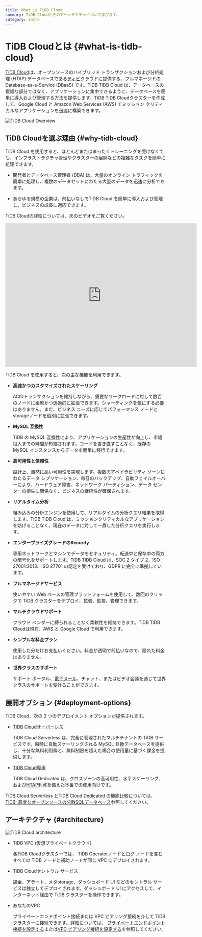 ```yaml
---
title: What is TiDB Cloud
summary: TiDB Cloudとそのアーキテクチャについて学びます。
category: intro
---
```


# TiDB Cloudとは {#what-is-tidb-cloud}

[TiDB Cloud](https://www.pingcap.com/tidb-cloud/)は、オープンソースのハイブリッド トランザクションおよび分析処理 (HTAP) データベースである[ティビ](https://docs.pingcap.com/tidb/stable/overview)クラウドに提供する、フルマネージドの Database-as-a-Service (DBaaS) です。TiDB TiDB Cloud は、データベースの複雑な部分ではなく、アプリケーションに集中できるように、データベースを簡単に導入および管理する方法を提供します。TiDB TiDB Cloudクラスターを作成して、Google Cloud と Amazon Web Services (AWS) でミッション クリティカルなアプリケーションを迅速に構築できます。

![TiDB Cloud Overview](/media/tidb-cloud/tidb-cloud-overview.png)

## TiDB Cloudを選ぶ理由 {#why-tidb-cloud}

TiDB Cloud を使用すると、ほとんどまたはまったくトレーニングを受けなくても、インフラストラクチャ管理やクラスターの展開などの複雑なタスクを簡単に処理できます。

-   開発者とデータベース管理者 (DBA) は、大量のオンライン トラフィックを簡単に処理し、複数のデータセットにわたる大量のデータを迅速に分析できます。

-   あらゆる規模の企業は、前払いなしでTiDB Cloud を簡単に導入および管理し、ビジネスの成長に適応できます。

TiDB Cloudの詳細については、次のビデオをご覧ください。

<iframe width="600" height="450" src="https://www.youtube.com/embed/skCV9BEmjbo?enablejsapi=1" title="TiDB Cloud を選ぶ理由" frameborder="0" allow="accelerometer; autoplay; clipboard-write; encrypted-media; gyroscope; picture-in-picture" allowfullscreen></iframe>

TiDB Cloud を使用すると、次の主な機能を利用できます。

-   **高速かつカスタマイズされたスケーリング**

    ACIDトランザクションを維持しながら、重要なワークロードに対して数百のノードに柔軟かつ透過的に拡張できます。シャーディングを気にする必要はありません。また、ビジネス ニーズに応じてパフォーマンス ノードとstorageノードを個別に拡張できます。

-   **MySQL 互換性**

    TiDB の MySQL 互換性により、アプリケーションの生産性が向上し、市場投入までの時間が短縮されます。コードを書き直すことなく、既存の MySQL インスタンスからデータを簡単に移行できます。

-   **高可用性と信頼性**

    設計上、自然に高い可用性を実現します。複数のアベイラビリティ ゾーンにわたるデータ レプリケーション、毎日のバックアップ、自動フェイルオーバーにより、ハードウェア障害、ネットワーク パーティション、データ センターの損失に関係なく、ビジネスの継続性が確保されます。

-   **リアルタイム分析**

    組み込みの分析エンジンを使用して、リアルタイムの分析クエリ結果を取得します。TiDB TiDB Cloud は、ミッションクリティカルなアプリケーションを妨げることなく、現在のデータに対して一貫した分析クエリを実行します。

-   **エンタープライズグレードのSecurity**

    専用ネットワークとマシンでデータをセキュリティ。転送中と保存中の両方の暗号化をサポートします。TiDB TiDB Cloud は、SOC 2 タイプ 2、ISO 27001:2013、ISO 27701 の認定を受けており、GDPR に完全に準拠しています。

-   **フルマネージドサービス**

    使いやすい Web ベースの管理プラットフォームを使用して、数回のクリックで TiDB クラスターをデプロイ、拡張、監視、管理できます。

-   **マルチクラウドサポート**

    クラウド ベンダーに縛られることなく柔軟性を維持できます。TiDB TiDB Cloudは現在、AWS と Google Cloud で利用できます。

-   **シンプルな料金プラン**

    使用した分だけお支払いください。料金が透明で前払いなので、隠れた料金はありません。

-   **世界クラスのサポート**

    サポート ポータル、<a href="mailto:tidbcloud-support@pingcap.com">電子メール</a>、チャット、またはビデオ会議を通じて世界クラスのサポートを受けることができます。

## 展開オプション {#deployment-options}

TiDB Cloud、次の 2 つのデプロイメント オプションが提供されます。

-   [TiDB Cloudサーバーレス](https://www.pingcap.com/tidb-cloud-serverless)

    TiDB Cloud Serverless は、完全に管理されたマルチテナントの TiDB サービスです。瞬時に自動スケーリングされる MySQL 互換データベースを提供し、十分な無料利用枠と、無料制限を超えた場合の使用量に基づく課金を提供します。

-   [TiDB Cloud専用](https://www.pingcap.com/tidb-cloud-dedicated)

    TiDB Cloud Dedicated は、クロスゾーンの高可用性、水平スケーリング、および[HTAP](https://en.wikipedia.org/wiki/Hybrid_transactional/analytical_processing)利点を備えた本番での使用向けです。

TiDB Cloud Serverless とTiDB Cloud Dedicated の機能比較については、 [TiDB: 高度なオープンソースの分散SQLデータベース](https://www.pingcap.com/get-started-tidb)参照してください。

## アーキテクチャ {#architecture}

![TiDB Cloud architecture](/media/tidb-cloud/tidb-cloud-architecture.png)

-   TiDB VPC (仮想プライベートクラウド)

    各TiDB Cloudクラスターでは、 TiDB Operatorノードとログ ノードを含むすべての TiDB ノードと補助ノードが同じ VPC にデプロイされます。

-   TiDB Cloudセントラル サービス

    課金、アラート、メタstorage、ダッシュボード UI などのセントラル サービスは独立してデプロイされます。ダッシュボード UI にアクセスして、インターネット経由で TiDB クラスターを操作できます。

-   あなたのVPC

    プライベートエンドポイント接続または VPC ピアリング接続を介して TiDB クラスターに接続できます。詳細については、 [プライベートエンドポイント接続を設定する](/tidb-cloud/set-up-private-endpoint-connections.md)または[VPC ピアリング接続を設定する](/tidb-cloud/set-up-vpc-peering-connections.md)を参照してください。
